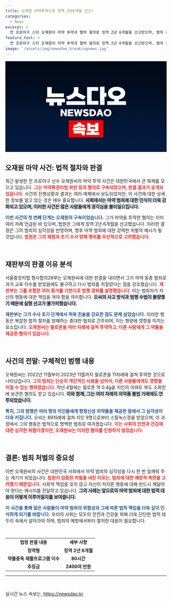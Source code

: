 ```yaml
---
title: 오재원 마약투약으로 징역 2년6개월 선고!
categories:
  - News
excerpt: >
  전 프로야구 스타 오재원이 마약 투약과 협박 혐의로 징역 2년 6개월을 선고받으며, 범죄 경위와 죄질에 대한 비난이 쏟아지고 있습니다. 과거의 영광은 온데간데없이, 그의 추락은 더욱 충격적입니다. 클릭하고 자세한 내용을 확인하세요!
feature_text: >
  전 프로야구 스타 오재원이 마약 투약과 협박 혐의로 징역 2년 6개월을 선고받으며, 범죄 경위와 죄질에 대한 비난이 쏟아지고 있습니다. 과거의 영광은 온데간데없이, 그의 추락은 더욱 충격적입니다. 클릭하고 자세한 내용을 확인하세요!
image: '/assets/img/newsdao_breakingnews.jpg'
---
```


<p><img src="/assets/img/newsdao_breakingnews.jpg" alt="ontimetimes 속보" /></p>

<h2 data-ke-size="size26">오재원 마약 사건: 법적 절차와 판결</h2>

<p data-ke-size="size16">최근 발생한 전 프로야구 선수 오재원씨의 마약 투약 사건은 대한민국에서 큰 화제를 모으고 있습니다. <b><span style="color: #ee2323;">그는 마약류관리법 위반 등의 혐의로 구속되었으며, 판결 결과가 공개되었습니다.</span></b> 사건의 진행상황과 결과는 여러 매체에서 보도되었지만, 이 사건에 대한 상세한 정보를 알고 있는 것은 매우 중요합니다. <b><span style="background-color: #21538527;">사회에서는 마약 범죄에 대한 인식이 더욱 강화되고 있으며, 이러한 사건은 많은 사람들에게 경각심을 불러일으킵니다.</span></b></p>

<p data-ke-size="size16"><b><span style="color: #1a5490;">이번 사건의 첫 번째 단계는 오재원의 구속이었습니다.</span></b> 그가 마약을 투약한 혐의는 이미 여러 차례 언급된 바 있으며, 법원은 그에게 징역 2년 6개월을 선고했습니다. 이러한 결정은 그의 범죄의 심각성을 반영하며, 향후 마약 범죄에 대한 강력한 처벌의 예시가 될 것입니다. <b><span style="color: #ee2323;">법원은 그의 재범과 초기 수사 방해 행위를 우선적으로 고려했습니다.</span></b> </p>

<p data-ke-size="size16">&nbsp;</p>

<h2 data-ke-size="size26">재판부의 판결 이유 분석</h2>

<p data-ke-size="size16">서울중앙지법 형사합의28부는 오재원씨에 대한 판결을 내리면서 그가 마약 동종 범죄로 과거 교육 이수를 받았음에도 불구하고 다시 범죄를 저질렀다는 점을 강조했습니다. <b><span style="color: #ee2323;">재판부는 그를 포함한 여러 증거를 기반으로 범행 경위를 설명했습니다.</span></b> 이는 범죄자가 자신의 행동에 대한 책임을 져야 함을 의미합니다. <b><span style="background-color: #21538527;">오씨의 사고 방식과 범행 수법이 불량했기 때문에 실형 선고가 불가피했습니다.</span></b></p>

<p data-ke-size="size16"><b><span style="color: #1a5490;">재판부는 그가 수사 초기 단계에서 허위 진술을 강요한 점도 문제 삼았습니다.</span></b> 이러한 행동은 복잡한 법적 절차를 방해하는 중대한 범죄로 간주되며, 이는 형량에 영향을 미치는 요소입니다. <b><span style="color: #ee2323;">오재원씨는 필로폰을 여러 차례에 걸쳐 투약하고, 다른 사람에게 그 약물을 제공한 혐의가 있습니다.</span></b></p>

<p data-ke-size="size16">&nbsp;</p>

<h2 data-ke-size="size26">사건의 전말: 구체적인 범행 내용</h2>

<p data-ke-size="size16">오재원씨는 2022년 11월부터 2023년 11월까지 필로폰을 11차례에 걸쳐 투약한 것으로 나타났습니다. <b><span style="color: #ee2323;">그의 범죄는 단순히 개인적인 사용을 넘어서, 다른 사람들에게도 영향을 미칠 수 있는 행위였습니다.</span></b> 작년 4월에는 필로폰 약 0.4g을 지인의 아파트 복도 소화전에 보관한 혐의도 받고 있습니다. <b><span style="background-color: #21538527;">이와 함께, 그는 여러 차례의 의약품 불법 거래에도 연루되었습니다.</span></b></p>

<p data-ke-size="size16"><b><span style="color: #1a5490;">특히, 그의 범행은 여러 명의 지인들에게 향정신성 의약품을 제공한 점에서 그 심각성이 더욱 커집니다.</span></b> 오씨는 89차례에 걸쳐 지인 9명으로부터 스틸녹스정을 받았으며, 이 과정에서 그의 행동은 법적으로 명백한 범죄로 여겨졌습니다. <b><span style="color: #ee2323;">이는 사회의 안전과 건강에 대한 심각한 위협이겠지만, 오재원씨는 이러한 혐의를 인정하지 않았습니다.</span></b></p>

<p data-ke-size="size16">&nbsp;</p>

<h2 data-ke-size="size26">결론: 범죄 처벌의 중요성</h2>

<p data-ke-size="size16">이번 오재원씨의 사건은 대한민국 사회에서 마약 범죄의 심각성을 다시 한 번 일깨워 주는 계기가 되었습니다. <b><span style="color: #ee2323;">법원이 엄중한 처벌을 내린 이유는, 범죄에 대한 예방적 측면을 고려했기 때문입니다.</span></b> 사회적 책임을 잊지 않고 자신이 저지른 행동에 대해 반드시 깨달아야 한다는 메시지를 전달하고 있습니다. <b><span style="background-color: #21538527;">그의 사례는 앞으로의 마약 범죄에 대한 법적 대응이 어떻게 이루어질지를 보여줍니다.</span></b></p>

<p data-ke-size="size16"><b><span style="color: #1a5490;">이 사건을 통해 많은 사람들이 마약 범죄의 위험성과 그에 따른 법적 책임을 더욱 깊이 인식하게 되기를 바랍니다.</span></b> 우리의 사회는 모두의 안전과 건강을 위해 더욱 단단한 법적 테두리 속에서 살아가야 하며, 범죄의 예방에서부터 철저한 대응이 필요합니다. </p>

<p data-ke-size="size16">&nbsp;</p>

<table>
  <tr>
    <td style="text-align: center; height: 17px;"><b>법정 판결 내용</b></td>
    <td style="text-align: center; height: 17px;"><b>세부 사항</b></td>
  </tr>
  <tr>
    <td style="text-align: center; height: 17px;"><b>징역형</b></td>
    <td style="text-align: center; height: 17px;"><b>징역 2년 6개월</b></td>
  </tr>
  <tr>
    <td style="text-align: center; height: 17px;"><b>약물중독 재활프로그램 이수</b></td>
    <td style="text-align: center; height: 17px;"><b>80시간</b></td>
  </tr>
  <tr>
    <td style="text-align: center; height: 17px;"><b>추징금</b></td>
    <td style="text-align: center; height: 17px;"><b>2400여 만원</b></td>
  </tr>
</table>

<hr>

<p data-ke-size="size16">&nbsp;</p>
실시간 뉴스 속보는, <a href="https://newsdao.kr" rel="dofollow">https://newsdao.kr</a>



